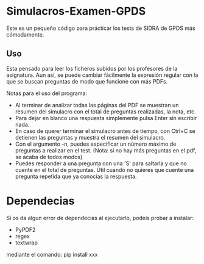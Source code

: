 # Simulacros-Examen-GPDS
Este es un pequeño código para prácticar los tests de SIDRA de GPDS más cómodamente.

## Uso
Esta pensado para leer los ficheros subidos por los profesores de la asignatura.
Aun así, se puede cambiar fácilmente la expresión regular con la que se buscan preguntas de modo que funcione con más PDFs.

Notas para el uso del programa:
- Al terminar de analizar todas las páginas del PDF se muestran un resumen del simulacro con el total de preguntas realizadas, la nota, etc.
- Para dejar en blanco una respuesta simplemente pulsa Enter sin escribir nada.
- En caso de querer terminar el simulacro antes de tiempo, con Ctrl+C se detienen las preguntas y muestra el resumen del simulacro. 
- Con el argumento -n, puedes especificar un número máximo de preguntas a realizar en el test. (Nota: si no hay más preguntas en el pdf, se acaba de todos modos)
- Puedes responder a una pregunta con una 'S' para saltarla y que no cuente en el total de preguntas. Útil cuando no quieres que cuente una pregunta repetida que ya conocías la respuesta.


# Dependecias
Si os da algun error de dependecias al ejecutarlo, podeis probar a instalar:
- PyPDF2
- regex
- textwrap

mediante el comando: pip install xxx
